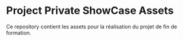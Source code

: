 # Project Private ShowCase Assets

Ce repository contient les assets pour la réalisation du projet de fin de formation.


